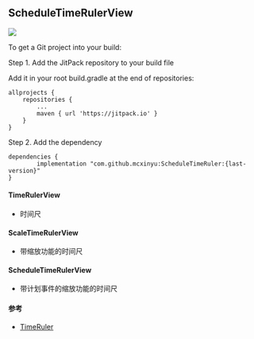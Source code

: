 ## ScheduleTimeRulerView
[![](https://jitpack.io/v/mcxinyu/ScheduleTimeRuler.svg)](https://jitpack.io/#mcxinyu/ScheduleTimeRuler)

To get a Git project into your build:

Step 1. Add the JitPack repository to your build file

Add it in your root build.gradle at the end of repositories:

	allprojects {
		repositories {
			...
			maven { url 'https://jitpack.io' }
		}
	}
  
Step 2. Add the dependency

	dependencies {
	        implementation "com.github.mcxinyu:ScheduleTimeRuler:{last-version}"
	}


#### TimeRulerView

+ 时间尺

#### ScaleTimeRulerView

+ 带缩放功能的时间尺

#### ScheduleTimeRulerView

+ 带计划事件的缩放功能的时间尺

#### 参考

+ [TimeRuler](https://github.com/Liberations/TimeRuler)
